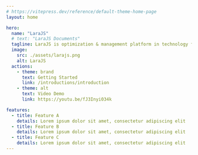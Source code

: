 ```yaml
---
# https://vitepress.dev/reference/default-theme-home-page
layout: home

hero:
  name: "LaraJS"
  # text: "LaraJS Documents"
  tagline: LaraJS is optimization & management platform in technology field. The mission of LaraJS provide essential tools and features right from start of project
  image:
    src: ./assets/larajs.png
    alt: LaraJS
  actions:
    - theme: brand
      text: Getting Started
      link: /introductions/introduction
    - theme: alt
      text: Video Demo
      link: https://youtu.be/fJ3Inyi034k

features:
  - title: Feature A
    details: Lorem ipsum dolor sit amet, consectetur adipiscing elit
  - title: Feature B
    details: Lorem ipsum dolor sit amet, consectetur adipiscing elit
  - title: Feature C
    details: Lorem ipsum dolor sit amet, consectetur adipiscing elit
---
```

